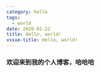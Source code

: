 ```yaml
---
category: hello
tags:
  - world
date: 2020-02-22
title: Hello, world!
vssue-title: Hello, world!
---
```


<!-- more -->

### 欢迎来到我的个人博客，哈哈哈
